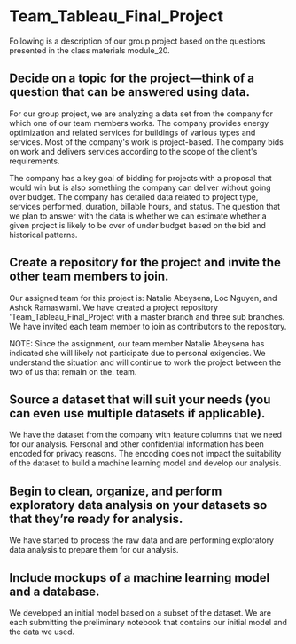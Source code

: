 # Team_Tableau_Final_Project
Following is a description of our group project based on the questions presented in the class materials module_20. 

## Decide on a topic for the project—think of a question that can be answered using data.
For our group project, we are analyzing a data set from the company for which one of our team members works. The company provides energy optimization and related services for buildings of various types and services. Most of the company's work is project-based. The company bids on work and delivers services according to the scope of the client's requirements.  

The company has a key goal of bidding for projects with a proposal that would win but is also something the company can deliver without going over budget. The company has detailed data related to project type, services performed, duration, billable hours, and status. The question that we plan to answer with the data is whether we can estimate whether a given project is likely to be over of under budget based on the bid and historical patterns. 

## Create a repository for the project and invite the other team members to join.
Our assigned team for this project is: Natalie Abeysena, Loc Nguyen, and Ashok Ramaswami. We have created a project repository 'Team_Tableau_Final_Project with a master branch and three sub branches. We have invited each team member to join as contributors to the repository.

NOTE: Since the assignment, our team member Natalie Abeysena has indicated she will likely not participate due to personal exigencies. We understand the situation and will continue to work the project between the two of us that remain on the. team.

## Source a dataset that will suit your needs (you can even use multiple datasets if applicable).
We have the dataset from the company with feature columns that we need for our analysis. Personal and other confidential information has been encoded for privacy reasons. The encoding does not impact the suitability of the dataset to build a machine learning model and develop our analysis.

## Begin to clean, organize, and perform exploratory data analysis on your datasets so that they’re ready for analysis.
We have started to process the raw data and are performing exploratory data analysis to prepare them for our analysis.  

## Include mockups of a machine learning model and a database.
We developed an initial model based on a subset of the dataset. We are each submitting the preliminary notebook that contains our initial model and the data we used.
